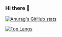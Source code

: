 ### Hi there 👋

[![Anurag's GitHub stats](https://github-readme-stats.vercel.app/api?username=jtourisNS&count_private=true&show_icons=true&theme=merko)](https://github.com/anuraghazra/github-readme-stats)

[![Top Langs](https://github-readme-stats.vercel.app/api/top-langs/?username=jtourisNS)](https://github.com/anuraghazra/github-readme-stats)
